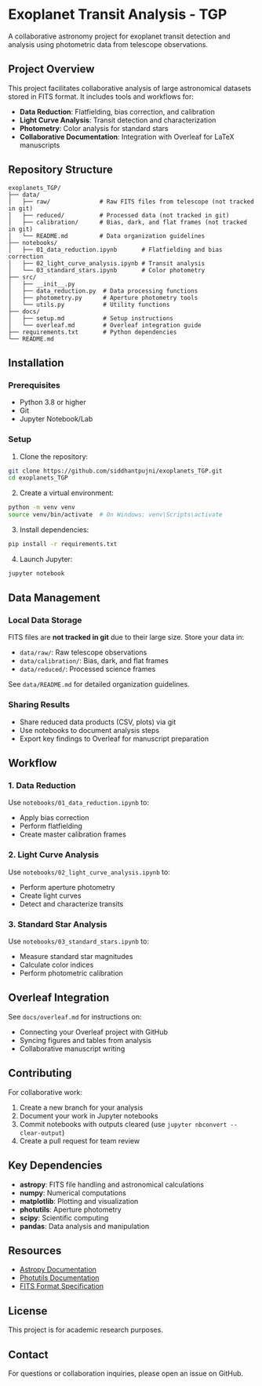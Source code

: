 # Exoplanet Transit Analysis - TGP

A collaborative astronomy project for exoplanet transit detection and analysis using photometric data from telescope observations.

## Project Overview

This project facilitates collaborative analysis of large astronomical datasets stored in FITS format. It includes tools and workflows for:

- **Data Reduction**: Flatfielding, bias correction, and calibration
- **Light Curve Analysis**: Transit detection and characterization
- **Photometry**: Color analysis for standard stars
- **Collaborative Documentation**: Integration with Overleaf for LaTeX manuscripts

## Repository Structure

```
exoplanets_TGP/
├── data/
│   ├── raw/              # Raw FITS files from telescope (not tracked in git)
│   ├── reduced/          # Processed data (not tracked in git)
│   ├── calibration/      # Bias, dark, and flat frames (not tracked in git)
│   └── README.md         # Data organization guidelines
├── notebooks/
│   ├── 01_data_reduction.ipynb       # Flatfielding and bias correction
│   ├── 02_light_curve_analysis.ipynb # Transit analysis
│   └── 03_standard_stars.ipynb       # Color photometry
├── src/
│   ├── __init__.py
│   ├── data_reduction.py  # Data processing functions
│   ├── photometry.py      # Aperture photometry tools
│   └── utils.py           # Utility functions
├── docs/
│   ├── setup.md           # Setup instructions
│   └── overleaf.md        # Overleaf integration guide
├── requirements.txt       # Python dependencies
└── README.md
```

## Installation

### Prerequisites

- Python 3.8 or higher
- Git
- Jupyter Notebook/Lab

### Setup

1. Clone the repository:
```bash
git clone https://github.com/siddhantpujni/exoplanets_TGP.git
cd exoplanets_TGP
```

2. Create a virtual environment:
```bash
python -m venv venv
source venv/bin/activate  # On Windows: venv\Scripts\activate
```

3. Install dependencies:
```bash
pip install -r requirements.txt
```

4. Launch Jupyter:
```bash
jupyter notebook
```

## Data Management

### Local Data Storage

FITS files are **not tracked in git** due to their large size. Store your data in:
- `data/raw/`: Raw telescope observations
- `data/calibration/`: Bias, dark, and flat frames
- `data/reduced/`: Processed science frames

See `data/README.md` for detailed organization guidelines.

### Sharing Results

- Share reduced data products (CSV, plots) via git
- Use notebooks to document analysis steps
- Export key findings to Overleaf for manuscript preparation

## Workflow

### 1. Data Reduction
Use `notebooks/01_data_reduction.ipynb` to:
- Apply bias correction
- Perform flatfielding
- Create master calibration frames

### 2. Light Curve Analysis
Use `notebooks/02_light_curve_analysis.ipynb` to:
- Perform aperture photometry
- Create light curves
- Detect and characterize transits

### 3. Standard Star Analysis
Use `notebooks/03_standard_stars.ipynb` to:
- Measure standard star magnitudes
- Calculate color indices
- Perform photometric calibration

## Overleaf Integration

See `docs/overleaf.md` for instructions on:
- Connecting your Overleaf project with GitHub
- Syncing figures and tables from analysis
- Collaborative manuscript writing

## Contributing

For collaborative work:
1. Create a new branch for your analysis
2. Document your work in Jupyter notebooks
3. Commit notebooks with outputs cleared (use `jupyter nbconvert --clear-output`)
4. Create a pull request for team review

## Key Dependencies

- **astropy**: FITS file handling and astronomical calculations
- **numpy**: Numerical computations
- **matplotlib**: Plotting and visualization
- **photutils**: Aperture photometry
- **scipy**: Scientific computing
- **pandas**: Data analysis and manipulation

## Resources

- [Astropy Documentation](https://docs.astropy.org/)
- [Photutils Documentation](https://photutils.readthedocs.io/)
- [FITS Format Specification](https://fits.gsfc.nasa.gov/)

## License

This project is for academic research purposes.

## Contact

For questions or collaboration inquiries, please open an issue on GitHub.